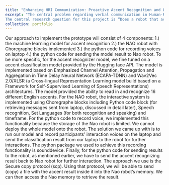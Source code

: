 ```yaml
---
title: "Enhancing HRI Communication: Proactive Accent Recognition and Language Switching Robot"
excerpt: "The central problem regarding verbal communication in Human-Robot Interaction (HRI) is an often lack of verbal understanding between the human and robot involved in the interaction, and this phenomena can further manifest itself if a non-native English speaker is attempting to interact with an English-speaking robot. Developing a solution towards this problem is important from the perspective of enhanced interactions between humans and robots and overall ease-of-use. 
The central research question for this project is “Does a robot that actively recognizes the native language of a human interacter based on their accent and prompts the need to communicate in that language (Proactive robot), imprint a better impression on the human interacter than a robot that switches language only when prompted (Reactive robot)?” The two hypotheses developed alongside the research question are “a robot that actively changes language based on detected accent leaves the human interacter with a better impression than a robot that changes language only when prompted” and “A robot that fails to correctly recognize the native language of a human interacter does not yield a worse impression than a robot that changes language only when prompted”.  <br/><img src='/images/Nao.png'>"
collection: portfolio
---
```

Our approach to implement the prototype will consist of 4 components: 1.) the machine learning model for accent recognition 2.) the NAO robot with Choregraphe blocks implemented 3.) the python code for recording voices on laptop 4.) the python code for sending the model result to Nao robot. To be more specific, for the accent recognizer model, we fine tuned on a accent classification model provided by the Hugging face API. The model is implemented based on Emphasized Channel Attention, Propagation and Aggregation in Time Delay Neural Network (ECAPA-TDNN) and Wav2Vec 2.0/XLSR (a Cross-lingual Representation Learning model build based on a Framework for Self-Supervised Learning of Speech Representations) architectures. The model provided the ability to read in and recognize 16 different English accents. For the NAO robot, the interactive system is implemented using Choregraphe blocks including Python code block (for retrieving messages sent from laptop, discussed in detail later), Speech recognition, Set Languages (for both recognition and speaking) and timeframe.
For the python code to record voice, we implemented this functionality because the storage of the Nao robot is limited. We cannot deploy the whole model onto the robot. The solution we came up with is to run our model and record participants' interaction voices on the laptop and send the classification result from our laptop to the robot for further interactions. The python package we used to achieve this recording functionality is sounddevice.
Finally, for the python code for sending results to the robot, as mentioned earlier, we have to send the accent recognizing result back to Nao robot for further interaction. The approach we use is the Secure copy protocol (scp). Using that protocol, we will be able to send (copy) a file with the accent result inside it into the Nao robot’s memory. We can then access the Nao memory to retrieve the result.